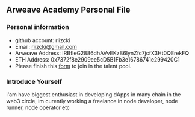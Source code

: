 ## Arweave Academy Personal File

### Personal information

- github account: riizcki
- Email: riizcki@gmail.com
- Arweave Address: IRBfleG2886dhAVvEKzB6IynZfc7jcfX3Ht0QErekFQ
- ETH Address: 0x7372f8e2909ee5cD5B1Fb3e16786741e299420C1
- Please finish this [form](https://docs.google.com/forms/d/e/1FAIpQLSfWA5fIIcBgmRppm3jNz5vmf9Mai_QMVil-2pO4r7YKn_Zhtw/viewform?usp=sf_link) to join in the talent pool.

### Introduce Yourself
 i'am have biggest enthusiast in developing dApps in many chain in the web3 circle, im curently working a freelance in node developer, node runner, node operator etc
 